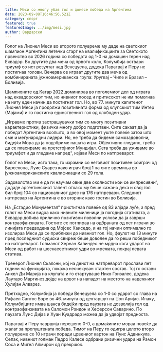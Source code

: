 ```yaml
---
title: Меси со многу убав гол и донесе победа на Аргентина
date: 2023-09-08T16:46:56.521Z
category: спорт
featured: true
featuredImage: ../img/mesi.jpg
author: Вардарски
---
```

Голот на Лионел Меси во второто полувреме му даде на светскиот шампион Аргентина летечки старт на квалификациите за Светското првенство во 2026 година со победата од 1-0 на домашен терен над Еквадор. Во другите два меча од првото коло, Колумбија оствари триумф со ист резултат над Венецуела, додека Парагвај и Перу не постигнаа голови. Вечерва се играат другите два меча од комбинираната јужноамериканска група: Уругвај – Чиле и Бразил – Боливија.

Шампионите од Катар 2022 доминираа во поголемиот дел од играта над еквадорскиот тим, но нивниот посед и притисокот не им помогнаа на ниту еден начин да постигнат гол. Но, во 77. минута капитенот Лионел Меси ја продолжи позитивната форма од клупскиот тим Интер (Мајами) и го постигна единствениот гол од слободен удар.

„Игравме против застрашувачки тим со многу позитивни карактеристики, физички многу добро подготвен. Сите сакаат да ја победат Аргентина воопшто, а во овој момент уште повеќе затоа што сме и меѓународни лидери. Но, не треба да бидеме самозадоволни, бидејќи Мора да ја подобриме нашата игра. Објективно гледано, треба да се пласираме на претстојниот Мундијал. Сега треба да уживаме во триумфот и да гледаме напред“, изјави Меси по натпреварот.

Голот на Меси, исто така, го израмни со неговиот позитивен соиграч од Барселона, Луис Суарез како играч број 1 на сите времиња во јужноамериканските квалификации со 29 гола.

Задоволство ми е да ги научам овие две околности кои се импресивни“, додаде аргентинскиот талент откако му беше кажано дека и овој гол бил број 104 со националниот дрес на 176 натпревари. Следниот натпревар на Аргентина е во вторник како гостин во Боливија.

На „Естадио Монументал“ пристигнаа повеќе од 83 илјади луѓе, а пред голот на Меси видоа како нивните миленици ја погодија стативата, а Еквадор добива прилично позитивни поволни услови да ја заврши контраофанзивата. Гостите се потпираа на одбраната од пет играчи во линијата предводена од Мојсес Каиседо, и на тој начин оптимално го изолираа Меси да се приближи до нивниот гол. Но, фаулот на 13 минути пред последниот судиски свиреж беше доволен да го реши победникот на натпреварот. Голманот Хернан Халиндес не мрдна кога ударот на Меси од работ на шеснаесетникот удри во мрежата, покрај левата статива.

Тренерот Лионел Скалони, кој на денот на натпреварот прослави пет години на функцијата, покажа неочекуван стартен состав. Тој го остави Анхел Ди Марија на клупата и го стартуваше Нико Гонзалес, додека Лаутаро Мартинез дојде на врвот на нападот на местото на надежниот Хулијан Алварез.

Претходно, Колумбија ја победи Венецуела со 1-0 со ударот со глава на Рафаел Сантос Боре во 46. минута од центаршут на Џон Аријас. Инаку, Колумбијците имаа шанса бидејќи пред паузата не дозволија гол од контраофанзивата на Саломон Рондон и Хеферсон Саварино. По паузата Луис Дијаз и Хуан Куадрадо можеа да ја удвојат предноста.

Парагвај и Перу завршија нерешено 0-0, а домаќините мораа повеќе да жалат за пропуштената победа. Тимот на Перу го одигра целото второ полувреме со 10 играчи поради црвениот картон на Луис Адвинкула. Сепак, нивниот голман Педро Калесе одбрани ризични удари на Рамон Соса и Мигел Алмирон од прекршок.